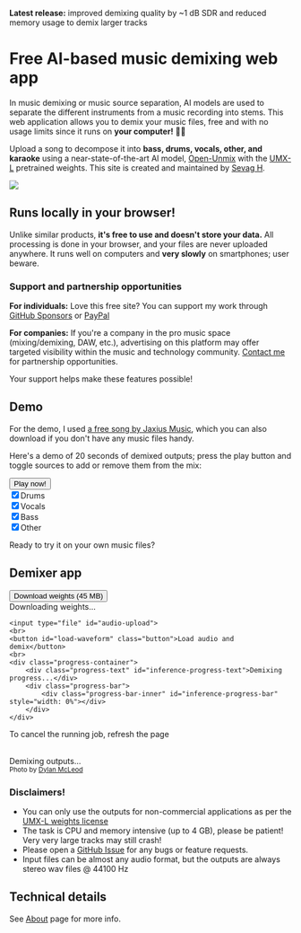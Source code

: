 <script src="umx.js"></script>
<script src="WavFileEncoder.js" type="module"></script>
<script src="index.js" type="module"></script>
<script data-goatcounter="https://sevagh.goatcounter.com/count"
        async src="//gc.zgo.at/count.js"></script>

**Latest release:** improved demixing quality by ~1 dB SDR and reduced memory usage to demix larger tracks

# Free AI-based music demixing web app

In music demixing or music source separation, AI models are used to separate the different instruments from a music recording into stems. This web application allows you to demix your music files, free and with no usage limits since it runs on **your computer!** 🫵🏽

Upload a song to decompose it into **bass, drums, vocals, other, and karaoke** using a near-state-of-the-art AI model, [Open-Unmix](https://github.com/sigsep/open-unmix-pytorch) with the [UMX-L](https://zenodo.org/record/5069601) pretrained weights. This site is created and maintained by [Sevag H](https://github.com/sevagh).
<div class="image-container">
<img class="responsive-img" src="./assets/images/music-demix.png"/>
</div>

## Runs locally in your browser!

Unlike similar products, **it's free to use and doesn't store your data.** All processing is done in your browser, and your files are never uploaded anywhere. It runs well on computers and **very slowly** on smartphones; user beware.

### Support and partnership opportunities

**For individuals:**
Love this free site? You can support my work through [GitHub Sponsors](https://github.com/sponsors/sevagh) or [PayPal](https://paypal.me/sevagh1337?country.x=CA&locale.x=en_US)

**For companies:**
If you're a company in the pro music space (mixing/demixing, DAW, etc.), advertising on this platform may offer targeted visibility within the music and technology community. [Contact me](mailto:sevagh+freemdx@protonmail.com) for partnership opportunities.

Your support helps make these features possible!

## Demo

For the demo, I used [a free song by Jaxius Music](https://www.jaxiusmusic.com/file-share/4a94f6cf-a844-4d72-b849-328829fe158f), which you can also download if you don't have any music files handy.

Here's a demo of 20 seconds of demixed outputs; press the play button and toggle sources to add or remove them from the mix:
<div class="demo-container" id="demo-app">
<button id="playButton">Play now!</button>
<br>
<label><input type="checkbox" id="button-drums" checked>Drums</label>
<br>
<label><input type="checkbox" id="button-vocals" checked>Vocals</label>
<br>
<label><input type="checkbox" id="button-bass" checked>Bass</label>
<br>
<label><input type="checkbox" id="button-other" checked>Other</label>
</div>

Ready to try it on your own music files?

## Demixer app

<div class="mdx-container" id="mdx-app">
    <button id="load-weights">Download weights (45 MB)</button>
    <div class="progress-container">
        <div class="progress-text" id="load-progress-text">Downloading weights...</div>
        <div class="progress-bar">
            <div class="progress-bar-inner" id="load-progress-bar" style="width: 0%"></div>
        </div>
    </div>

    <input type="file" id="audio-upload">
    <br>
    <button id="load-waveform" class="button">Load audio and demix</button>
    <br>
    <div class="progress-container">
        <div class="progress-text" id="inference-progress-text">Demixing progress...</div>
        <div class="progress-bar">
            <div class="progress-bar-inner" id="inference-progress-bar" style="width: 0%"></div>
        </div>
    </div>
To cancel the running job, refresh the page
<br>
<br>
    <div class="output-container">
        <div class="output-text" id="output-progress-text">Demixing outputs...</div>
        <div class="output-link-container" id="output-links">
        </div>
    </div>
    <div class="bottom-right">
 <small>Photo by <a href="https://unsplash.com/@son_of_media?utm_source=unsplash&utm_medium=referral&utm_content=creditCopyText">Dylan McLeod</a></small>
    </div>
</div>

### **Disclaimers!**

* You can only use the outputs for non-commercial applications as per the <a href="https://zenodo.org/record/5069601">UMX-L weights license</a>
* The task is CPU and memory intensive (up to 4 GB), please be patient! Very very large tracks may still crash!
* Please open a [GitHub Issue](https://github.com/sevagh/free-music-demixer/issues) for any bugs or feature requests.
* Input files can be almost any audio format, but the outputs are always stereo wav files @ 44100 Hz

## Technical details

See [About](./about) page for more info.
